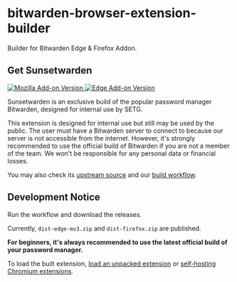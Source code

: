 # bitwarden-browser-extension-builder

Builder for Bitwarden Edge & Firefox Addon.

## Get Sunsetwarden

[![Mozilla Add-on Version](https://img.shields.io/amo/v/sunsetwarden?logo=firefox)
](https://addons.mozilla.org/en-US/firefox/addon/sunsetwarden/) [![Edge Add-on Version](https://img.shields.io/badge/dynamic/json?label=edge%20add-on&prefix=v&query=%24.version&url=https%3A%2F%2Fmicrosoftedge.microsoft.com%2Faddons%2Fgetproductdetailsbycrxid%2Fnbnflbnmlablihnpobeakamhjckamaaj&logo=microsoftedge&logoColor=%230078D7)](https://microsoftedge.microsoft.com/addons/detail/sunsetwarden/nbnflbnmlablihnpobeakamhjckamaaj?hl=en-US)

Sunsetwarden is an exclusive build of the popular password manager Bitwarden, designed for internal use by SETG.

This extension is designed for internal use but still may be used by the public. The user must have a Bitwarden server to connect to because our server is not accessible from the internet. However, it's strongly recommended to use the official build of Bitwarden if you are not a member of the team. We won't be responsible for any personal data or financial losses.

You may also check its [upstream source](https://github.com/bitwarden/clients) and our [build workflow](https://github.com/SunsetMkt/bitwarden-browser-extension-builder).

## Development Notice

Run the workflow and download the releases.

Currently, `dist-edge-mv3.zip` and `dist-firefox.zip` are published.

**For beginners, it's always recommended to use the latest official build of your password manager.**

To load the built extension, [load an unpacked extension](https://developer.chrome.com/docs/extensions/get-started/tutorial/hello-world#load-unpacked) or [self-hosting Chromium extensions](https://www.meziantou.net/self-hosting-chromium-extensions.htm).
